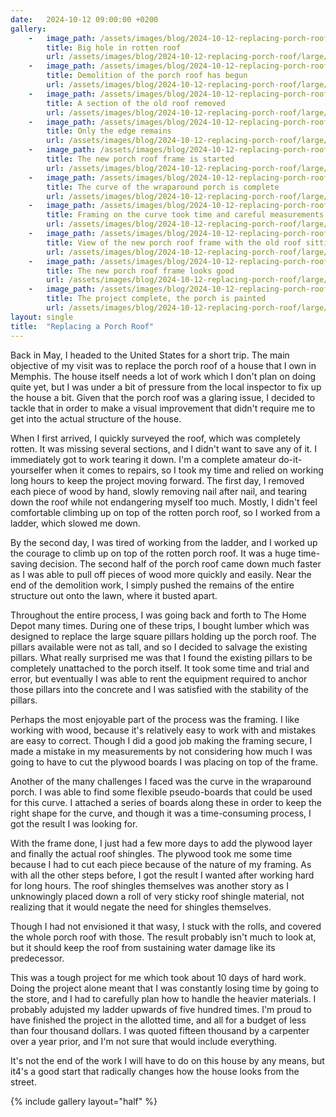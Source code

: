 ```yaml
---
date:   2024-10-12 09:00:00 +0200
gallery:
    -   image_path: /assets/images/blog/2024-10-12-replacing-porch-roof/small/20240518_191646.jpg
        title: Big hole in rotten roof
        url: /assets/images/blog/2024-10-12-replacing-porch-roof/large/20240518_191646.jpg
    -   image_path: /assets/images/blog/2024-10-12-replacing-porch-roof/small/20240518_191715.jpg
        title: Demolition of the porch roof has begun
        url: /assets/images/blog/2024-10-12-replacing-porch-roof/large/20240518_191715.jpg
    -   image_path: /assets/images/blog/2024-10-12-replacing-porch-roof/small/20240518_191726.jpg
        title: A section of the old roof removed
        url: /assets/images/blog/2024-10-12-replacing-porch-roof/large/20240518_191726.jpg
    -   image_path: /assets/images/blog/2024-10-12-replacing-porch-roof/small/20240519_203127.jpg
        title: Only the edge remains
        url: /assets/images/blog/2024-10-12-replacing-porch-roof/large/20240519_203127.jpg
    -   image_path: /assets/images/blog/2024-10-12-replacing-porch-roof/small/20240521_200910.jpg
        title: The new porch roof frame is started
        url: /assets/images/blog/2024-10-12-replacing-porch-roof/large/20240521_200910.jpg
    -   image_path: /assets/images/blog/2024-10-12-replacing-porch-roof/small/20240523_194855.jpg
        title: The curve of the wraparound porch is complete
        url: /assets/images/blog/2024-10-12-replacing-porch-roof/large/20240523_194855.jpg
    -   image_path: /assets/images/blog/2024-10-12-replacing-porch-roof/small/20240524_200456.jpg
        title: Framing on the curve took time and careful measurements
        url: /assets/images/blog/2024-10-12-replacing-porch-roof/large/20240524_200456.jpg
    -   image_path: /assets/images/blog/2024-10-12-replacing-porch-roof/small/20240524_200512.jpg
        title: View of the new porch roof frame with the old roof sitting in a heap on the lawn
        url: /assets/images/blog/2024-10-12-replacing-porch-roof/large/20240524_200512.jpg
    -   image_path: /assets/images/blog/2024-10-12-replacing-porch-roof/small/20240524_200534.jpg
        title: The new porch roof frame looks good
        url: /assets/images/blog/2024-10-12-replacing-porch-roof/large/20240524_200534.jpg
    -   image_path: /assets/images/blog/2024-10-12-replacing-porch-roof/small/20240601_161827.jpg
        title: The project complete, the porch is painted
        url: /assets/images/blog/2024-10-12-replacing-porch-roof/large/20240601_161827.jpg
layout: single
title:  "Replacing a Porch Roof"
---
```

Back in May, I headed to the United States for a short trip. The main objective of my visit was to replace the porch roof of a house that I own in Memphis. The house itself needs a lot of work which I don't plan on doing quite yet, but I was under a bit of pressure from the local inspector to fix up the house a bit. Given that the porch roof was a glaring issue, I decided to tackle that in order to make a visual improvement that didn't require me to get into the actual structure of the house.

When I first arrived, I quickly surveyed the roof, which was completely rotten. It was missing several sections, and I didn't want to save any of it. I immediately got to work tearing it down. I'm a complete amateur do-it-yourselfer when it comes to repairs, so I took my time and relied on working long hours to keep the project moving forward. The first day, I removed each piece of wood by hand, slowly removing nail after nail, and tearing down the roof while not endangering myself too much. Mostly, I didn't feel comfortable climbing up on top of the rotten porch roof, so I worked from a ladder, which slowed me down.

By the second day, I was tired of working from the ladder, and I worked up the courage to climb up on top of the rotten porch roof. It was a huge time-saving decision. The second half of the porch roof came down much faster as I was able to pull off pieces of wood more quickly and easily. Near the end of the demolition work, I simply pushed the remains of the entire structure out onto the lawn, where it busted apart.

Throughout the entire process, I was going back and forth to The Home Depot many times. During one of these trips, I bought lumber which was designed to replace the large square pillars holding up the porch roof. The pillars available were not as tall, and so I decided to salvage the existing pillars. What really surprised me was that I found the existing pillars to be completely unattached to the porch itself. It took some time and trial and error, but eventually I was able to rent the equipment required to anchor those pillars into the concrete and I was satisfied with the stability of the pillars.

Perhaps the most enjoyable part of the process was the framing. I like working with wood, because it's relatively easy to work with and mistakes are easy to correct. Though I did a good job making the framing secure, I made a mistake in my measurements by not considering how much I was going to have to cut the plywood boards I was placing on top of the frame.

Another of the many challenges I faced was the curve in the wraparound porch. I was able to find some flexible pseudo-boards that could be used for this curve. I attached a series of boards along these in order to keep the right shape for the curve, and though it was a time-consuming process, I got the result I was looking for.

With the frame done, I just had a few more days to add the plywood layer and finally the actual roof shingles. The plywood took me some time because I had to cut each piece because of the nature of my framing. As with all the other steps before, I got the result I wanted after working hard for long hours. The roof shingles themselves was another story as I unknowingly placed down a roll of very sticky roof shingle material, not realizing that it would negate the need for shingles themselves.

Though I had not envisioned it that wasy, I stuck with the rolls, and covered the whole porch roof with those. The result probably isn't much to look at, but it should keep the roof from sustaining water damage like its predecessor.

This was a tough project for me which took about 10 days of hard work. Doing the project alone meant that I was constantly losing time by going to the store, and I had to carefully plan how to handle the heavier materials. I probably adujsted my ladder upwards of five hundred times. I'm proud to have finished the project in the allotted time, and all for a budget of less than four thousand dollars. I was quoted fifteen thousand by a carpenter over a year prior, and I'm not sure that would include everything.

It's not the end of the work I will have to do on this house by any means, but it4's a good start that radically changes how the house looks from the street.

{% include gallery layout="half" %}